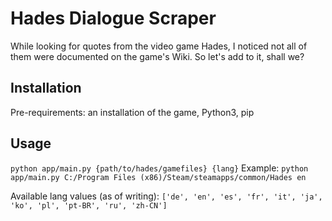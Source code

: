 # Hades Dialogue Scraper

While looking for quotes from the video game Hades, I noticed not all of them were documented on the game's Wiki. So let's add to it, shall we?



## Installation
Pre-requirements: an installation of the game, Python3, pip

## Usage
`python app/main.py {path/to/hades/gamefiles} {lang}`
Example: `python app/main.py C:/Program Files (x86)/Steam/steamapps/common/Hades en`

Available lang values (as of writing): `['de', 'en', 'es', 'fr', 'it', 'ja', 'ko', 'pl', 'pt-BR', 'ru', 'zh-CN']`